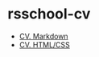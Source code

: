 # rsschool-cv
- [CV. Markdown](https://frankie989.github.io/rsschool-cv/cv)
- [CV. HTML/CSS](https://frankie989.github.io/rsschool-cv/)
